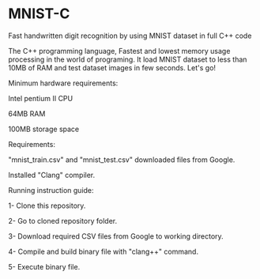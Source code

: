 # MNIST-C
Fast handwritten digit recognition by using MNIST dataset in full C++ code

The C++ programming language, Fastest and lowest memory usage processing in the world of programing. It load MNIST dataset to less than 10MB of RAM and test dataset images in few seconds. Let's go!

Minimum hardware requirements:

Intel pentium II CPU

64MB RAM

100MB storage space


Requirements:

"mnist_train.csv" and "mnist_test.csv" downloaded files from Google.

Installed "Clang" compiler.


Running instruction guide:

1- Clone this repository.

2- Go to cloned repository folder.

3- Download required CSV files from Google to working directory.

4- Compile and build binary file with "clang++" command.

5- Execute binary file.
